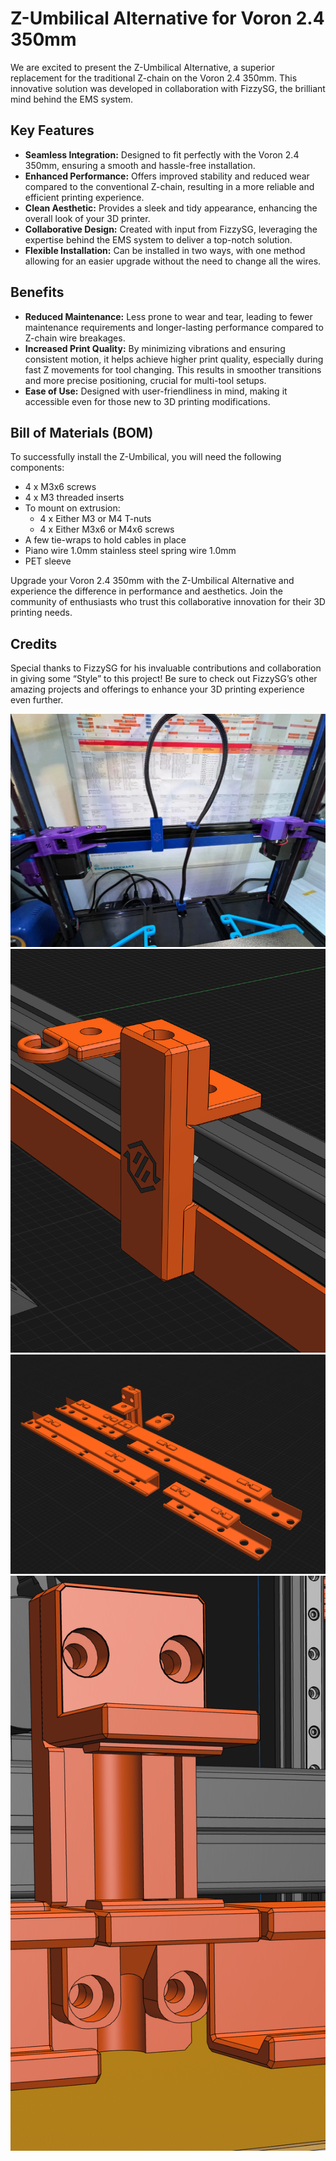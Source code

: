 # Z-Umbilical Alternative for Voron 2.4 350mm

We are excited to present the Z-Umbilical Alternative, a superior replacement for the traditional Z-chain on the Voron 2.4 350mm. This innovative solution was developed in collaboration with FizzySG, the brilliant mind behind the EMS system.

## Key Features
- **Seamless Integration:** Designed to fit perfectly with the Voron 2.4 350mm, ensuring a smooth and hassle-free installation.
- **Enhanced Performance:** Offers improved stability and reduced wear compared to the conventional Z-chain, resulting in a more reliable and efficient printing experience.
- **Clean Aesthetic:** Provides a sleek and tidy appearance, enhancing the overall look of your 3D printer.
- **Collaborative Design:** Created with input from FizzySG, leveraging the expertise behind the EMS system to deliver a top-notch solution.
- **Flexible Installation:** Can be installed in two ways, with one method allowing for an easier upgrade without the need to change all the wires.

## Benefits
- **Reduced Maintenance:** Less prone to wear and tear, leading to fewer maintenance requirements and longer-lasting performance compared to Z-chain wire breakages.
- **Increased Print Quality:** By minimizing vibrations and ensuring consistent motion, it helps achieve higher print quality, especially during fast Z movements for tool changing. This results in smoother transitions and more precise positioning, crucial for multi-tool setups.
- **Ease of Use:** Designed with user-friendliness in mind, making it accessible even for those new to 3D printing modifications.

## Bill of Materials (BOM)
To successfully install the Z-Umbilical, you will need the following components:
- 4 x M3x6 screws
- 4 x M3 threaded inserts
- To mount on extrusion:
  - 4 x Either M3 or M4 T-nuts
  - 4 x Either M3x6 or M4x6 screws
- A few tie-wraps to hold cables in place
- Piano wire 1.0mm stainless steel spring wire 1.0mm
- PET sleeve

Upgrade your Voron 2.4 350mm with the Z-Umbilical Alternative and experience the difference in performance and aesthetics. Join the community of enthusiasts who trust this collaborative innovation for their 3D printing needs.

## Credits
Special thanks to FizzySG for his invaluable contributions and collaboration in giving some “Style” to this project! Be sure to check out FizzySG’s other amazing projects and offerings to enhance your 3D printing experience even further.

![RealPicture](Images\RealPicture.png)
![Render of top mount](Images\TopZbillicalMount.png)
![Render of complete view](Images\Zbillical_CompleteView.png)
![Render of back of the top mount](Images\BackOfMount.png)

